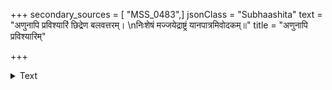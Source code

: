 +++
secondary_sources = [ "MSS_0483",]
jsonClass = "Subhaashita"
text = "अणुनापि प्रविश्यारिं छिद्रेण बलवत्तरम्।  \nनिःशेषं मज्जयेद्राष्ट्रं यानपात्रमिवोदकम्॥"
title = "अणुनापि प्रविश्यारिम्"

+++

<details><summary>Text</summary>

अणुनापि प्रविश्यारिं छिद्रेण बलवत्तरम्।  
निःशेषं मज्जयेद्राष्ट्रं यानपात्रमिवोदकम्॥
</details>
